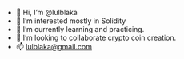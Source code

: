 - 👋 Hi, I’m @lulblaka
- 👀 I’m interested mostly in Solidity
- 🌱 I’m currently learning and practicing.
- 💞️ I’m looking to collaborate crypto coin creation.
- 📫 lulblaka@gmail.com

<!---
lulblaka/lulblaka is a ✨ special ✨ repository because its `README.md` (this file) appears on your GitHub profile.
You can click the Preview link to take a look at your changes.
--->
